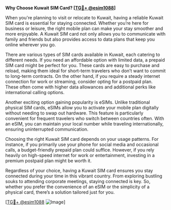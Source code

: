 **Why Choose Kuwait SIM Card? [[TG💪+ @esim1088](https://t.me/s/esim1088)]**

When you're planning to visit or relocate to Kuwait, having a reliable Kuwait SIM card is essential for staying connected. Whether you’re here for business or leisure, the right mobile plan can make your stay smoother and more enjoyable. A Kuwait SIM card not only allows you to communicate with family and friends but also provides access to data plans that keep you online wherever you go.

There are various types of SIM cards available in Kuwait, each catering to different needs. If you need an affordable option with limited data, a prepaid SIM card might be perfect for you. These cards are easy to purchase and reload, making them ideal for short-term travelers who don’t want to commit to long-term contracts. On the other hand, if you require a steady internet connection for work or streaming, consider opting for a postpaid plan. These often come with higher data allowances and additional perks like international calling options.

Another exciting option gaining popularity is eSIMs. Unlike traditional physical SIM cards, eSIMs allow you to activate your mobile plan digitally without needing to swap out hardware. This feature is particularly convenient for frequent travelers who switch between countries often. With an eSIM, you can maintain your local number while traveling internationally, ensuring uninterrupted communication.

Choosing the right Kuwait SIM card depends on your usage patterns. For instance, if you primarily use your phone for social media and occasional calls, a budget-friendly prepaid plan could suffice. However, if you rely heavily on high-speed internet for work or entertainment, investing in a premium postpaid plan might be worth it.

Regardless of your choice, having a Kuwait SIM card ensures you stay connected during your time in this vibrant country. From exploring bustling souks to attending corporate meetings, staying connected is key. So, whether you prefer the convenience of an eSIM or the simplicity of a physical card, there’s a solution tailored just for you.

[[TG💪+ @esim1088](https://t.me/s/esim1088) ![Image](https://i.postimg.cc/Y0z9fWf4/image.png)]